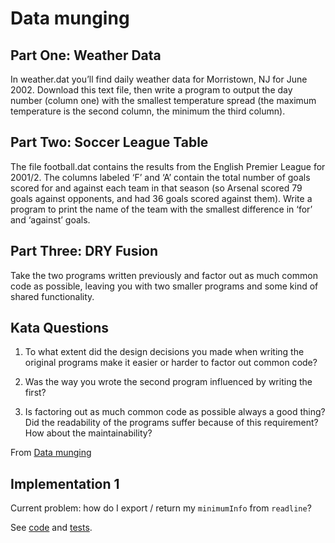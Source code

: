# Data munging

## Part One: Weather Data

In weather.dat you’ll find daily weather data for Morristown, NJ for June 2002. Download this text file, then write a program to output the day number (column one) with the smallest temperature spread (the maximum temperature is the second column, the minimum the third column).

## Part Two: Soccer League Table

The file football.dat contains the results from the English Premier League for 2001/2. The columns labeled ‘F’ and ‘A’ contain the total number of goals scored for and against each team in that season (so Arsenal scored 79 goals against opponents, and had 36 goals scored against them). Write a program to print the name of the team with the smallest difference in ‘for’ and ‘against’ goals.

## Part Three: DRY Fusion

Take the two programs written previously and factor out as much common code as possible, leaving you with two smaller programs and some kind of shared functionality.

## Kata Questions

1. To what extent did the design decisions you made when writing the original programs make it easier or harder to factor out common code?

2. Was the way you wrote the second program influenced by writing the first?

3. Is factoring out as much common code as possible always a good thing? Did the readability of the programs suffer because of this requirement? How about the maintainability?

From [Data munging](http://codekata.com/kata/kata04-data-munging/)

## Implementation 1

Current problem: how do I export / return my `minimumInfo` from `readline`?

See [code](./code/solutions/CK-data-munging-v1.js) and [tests](./code/test/common.js).
